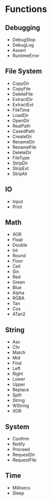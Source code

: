 # Functions #

## Debugging ##
- DebugStop
- DebugLog
- Assert
- RuntimeError

## File System ##
- CopyDir
- CopyFile
- DeleteFile
- ExtractDir
- ExtractExt
- FileTime
- LoadDir
- OpenDir
- RealPath
- CasedPath
- CreateDir
- RenameDir
- RenameFile
- DeleteDir
- FileType
- StripDir
- StripExt
- StripAll

## IO ##
- Input
- Print

## Math ##
- XOR
- Float
- Double
- Int
- Round
- Floor
- Ceil
- Sin
- Red
- Green
- Blue
- Alpha
- RGBA
- Tan
- Cos
- ATan2

## String ##
- Asc
- Chr
- Match
- Mid
- Find
- Left
- Right
- Lower
- Upper
- Replace
- Split
- String
- WString
- XOR

## System ##
- Confirm
- Notify
- Proceed
- RequestDir
- RequestFile

## Time ##
- Millisecs
- Sleep
